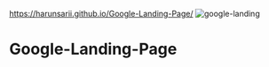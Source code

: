 https://harunsarii.github.io/Google-Landing-Page/
![google-landing](https://user-images.githubusercontent.com/75949382/122676874-8e99e400-d1e8-11eb-97e6-0c0dc7e8f189.gif)
# Google-Landing-Page
